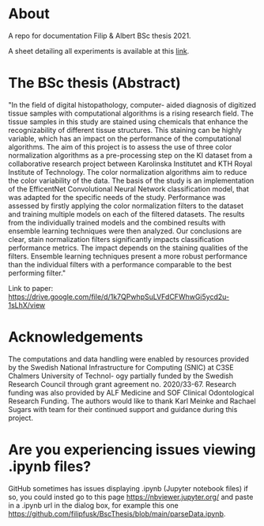 # About
A repo for documentation Filip &amp; Albert BSc thesis 2021.

A sheet detailing all experiments is available at this [link](https://docs.google.com/spreadsheets/d/1_sOiXOl1qm0wKVom49XMOGXiADfrzJuXoAEin4kzkko/edit#gid=1874826242).

# The BSc thesis (Abstract)
"In the field of digital histopathology, computer- aided diagnosis of digitized tissue samples with computational algorithms is a rising research field. The tissue samples in this study are stained using chemicals that enhance the recognizability of different tissue structures. This staining can be highly variable, which has an impact on the performance of the computational algorithms. The aim of this project is to assess the use of three color normalization algorithms as a pre-processing step on the KI dataset from a collaborative research project between Karolinska Institutet and KTH Royal Institute of Technology. The color normalization algorithms aim to reduce the color variability of the data. The basis of the study is an implementation of the EfficentNet Convolutional Neural Network classification model, that was adapted for the specific needs of the study. Performance was assessed by firstly applying the color normalization filters to the dataset and training multiple models on each of the filtered datasets. The results from the individually trained models and the combined results with ensemble learning techniques were then analyzed. Our conclusions are clear, stain normalization filters significantly impacts classification performance metrics. The impact depends on the staining qualities of the filters. Ensemble learning techniques present a more robust performance than the individual filters with a performance comparable to the best performing filter."

Link to paper: https://drive.google.com/file/d/1k7QPwhpSuLVFdCFWhwGi5ycd2u-1sLhX/view 

# Acknowledgements
The computations and data handling were enabled by resources provided by the Swedish National Infrastructure for Computing (SNIC) at C3SE Chalmers University of Technol- ogy partially funded by the Swedish Research Council through grant agreement no. 2020/33-67. Research funding was also provided by ALF Medicine and SOF Clinical Odontological Research Funding. The authors would like to thank Karl Meinke and Rachael Sugars with team for their continued support and guidance during this project. 

# Are you experiencing issues viewing .ipynb files?
GitHub sometimes has issues displaying .ipynb (Jupyter notebook files) if so, you could insted go to this page https://nbviewer.jupyter.org/ and paste in a .ipynb url in the dialog box, for example this one https://github.com/filipfusk/BscThesis/blob/main/parseData.ipynb. 
